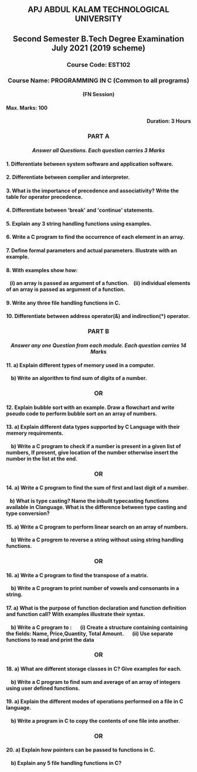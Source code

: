 <h2 align= center><b>APJ ABDUL KALAM TECHNOLOGICAL UNIVERSITY<b></h2>
<h2 align= center>Second Semester B.Tech Degree Examination July 2021 (2019 scheme)</h2>

<h3 align= center><b> Course Code: EST102</b></h3>
<h3 align= center><b> Course Name: PROGRAMMING IN C (Common to all programs)</b></h3>
<h4 align= center> (FN Session)</h4>

<h4 align= left>Max. Marks: 100</h4>
<h4 align= right>Duration: 3 Hours</h4>

<h3 align= center><b>PART A</b></h3>

<h4 align=center ><i>Answer all Questions. Each question carries 3 Marks</i></h4>

#### 1. Differentiate between system software and application software.
#### 2. Differentiate between complier and interpreter.
#### 3. What is the importance of precedence and associativity? Write the table for operator precedence.
#### 4. Differentiate between 'break' and 'continue' statements.
#### 5. Explain any 3 string handling functions using examples.
#### 6. Write a C program to find the occurrence of each element in an array.
#### 7. Define formal parameters and actual parameters. Illustrate with an example.
#### 8. With examples show how: 
&nbsp; &nbsp;(i) an array is passed as argument of a function. 
&nbsp; &nbsp;(ii) individual elements of an array is passed as argument of a function.
#### 9. Write any three file handling functions in C.
#### 10. Differentiate between address operator(&) and indirection(*) operator.

<h3 align= center><b>PART B</b></h3>
<h4 align=center ><i>Answer any one Question from each module. Each question carries 14 Marks</i></h4>

#### 11. a) Explain different types of memory used in a computer.
&nbsp; &nbsp; b) Write an algorithm to find sum of digits of a number.
<h3 align= center>OR</h3>

#### 12. Explain bubble sort with an example. Draw a flowchart and write pseudo code to perform bubble sort on an array of numbers.
#### 13. a) Explain different data types supported by C Language with their memory requirements.
&nbsp; &nbsp; b) Write a C program to check if a number is present in a given list of numbers, If present, give location of the number otherwise insert the number in the list at the end.
<h3 align= center>OR</h3>

#### 14. a) Write a C program to find the sum of first and last digit of a number.
&nbsp; &nbsp;b) What is type casting? Name the inbuilt typecasting functions available in Clanguage. What is the difference between type casting and type conversion?
#### 15. a) Write a C program to perform linear search on an array of numbers.
&nbsp; &nbsp; b) Write a C progrem to reverse a string without using string handling functions.
<h3 align= center>OR</h3>

#### 16. a) Write a C program to find the transpose of a matrix.
&nbsp; &nbsp; b) Write a C program to print number of vowels and consonants in a string.
#### 17. a) What is the purpose of function declaration and function definition and function call? With examples illustrate their syntax.
&nbsp; &nbsp; b) Write a C program to : 
&nbsp; &nbsp; &nbsp; (i) Create a structure containing containing the fields: Name, Price,Quantity, Total Amount.
&nbsp; &nbsp; &nbsp; (ii) Use separate functions to read and print the data
<h3 align= center>OR</h3>

#### 18. a) What are different storage classes in C? Give examples for each.
&nbsp; &nbsp; b) Write a C program to find sum and average of an array of integers using user defined functions.
#### 19. a) Explain the different modes of operations performed on a file in C language.
&nbsp; &nbsp; b) Write a program in C to copy the contents of one file into another.
<h3 align= center>OR</h3>

#### 20. a) Explain how pointers can be passed to functions in C.
&nbsp; &nbsp; b) Explain any 5 file handling functions in C?
